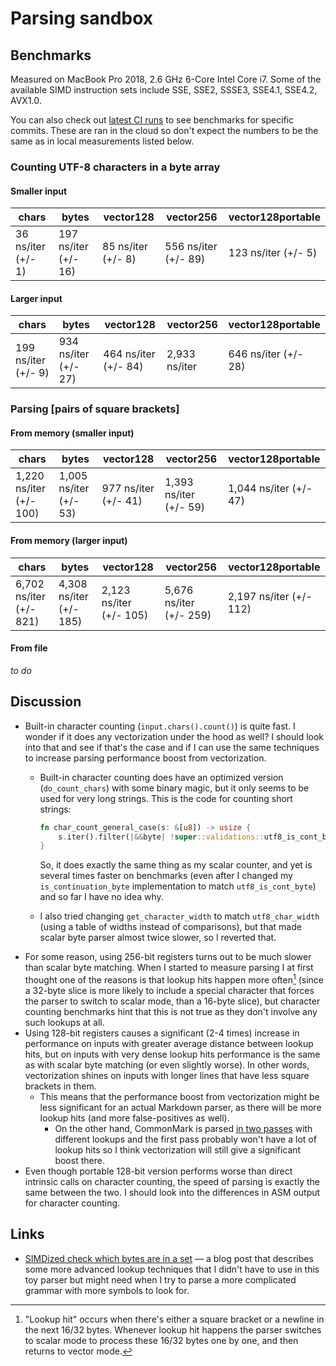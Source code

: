 # Parsing sandbox

## Benchmarks

Measured on MacBook Pro 2018, 2.6 GHz 6-Core Intel Core i7. Some of the available SIMD instruction sets include SSE, SSE2, SSSE3, SSE4.1, SSE4.2, AVX1.0.

You can also check out [latest CI runs](https://github.com/garlicbreadcleric/parsing-sandbox/actions) to see benchmarks for specific commits. These are ran in the cloud so don't expect the numbers to be the same as in local measurements listed below.

### Counting UTF-8 characters in a byte array

#### Smaller input

| chars              | bytes                | vector128          | vector256            | vector128portable   |
|--------------------|----------------------|--------------------|----------------------|---------------------|
| 36 ns/iter (+/- 1) | 197 ns/iter (+/- 16) | 85 ns/iter (+/- 8) | 556 ns/iter (+/- 89) | 123 ns/iter (+/- 5) |

#### Larger input

| chars               | bytes                | vector128            | vector256     | vector128portable    |
|---------------------|----------------------|----------------------|---------------|----------------------|
| 199 ns/iter (+/- 9) | 934 ns/iter (+/- 27) | 464 ns/iter (+/- 84) | 2,933 ns/iter | 646 ns/iter (+/- 28) |

### Parsing \[pairs of square brackets\]

#### From memory (smaller input)

| chars                   | bytes                  | vector128            | vector256              | vector128portable      |
|-------------------------|------------------------|----------------------|------------------------|------------------------|
| 1,220 ns/iter (+/- 100) | 1,005 ns/iter (+/- 53) | 977 ns/iter (+/- 41) | 1,393 ns/iter (+/- 59) | 1,044 ns/iter (+/- 47) |

#### From memory (larger input)

| chars                   | bytes                   | vector128               | vector256               | vector128portable       |
|-------------------------|-------------------------|-------------------------|-------------------------|-------------------------|
| 6,702 ns/iter (+/- 821) | 4,308 ns/iter (+/- 185) | 2,123 ns/iter (+/- 105) | 5,676 ns/iter (+/- 259) | 2,197 ns/iter (+/- 112) |

#### From file

_to do_

## Discussion

- Built-in character counting (`input.chars().count()`) is quite fast. I wonder if it does any vectorization under the hood as well? I should look into that and see if that's the case and if I can use the same techniques to increase parsing performance boost from vectorization.
  - Built-in character counting does have an optimized version (`do_count_chars`) with some binary magic, but it only seems to be used for very long strings. This is the code for counting short strings:

    ```rust
    fn char_count_general_case(s: &[u8]) -> usize {
        s.iter().filter(|&&byte| !super::validations::utf8_is_cont_byte(byte)).count()
    }
    ```

    So, it does exactly the same thing as my scalar counter, and yet is several times faster on benchmarks (even after I changed my `is_continuation_byte` implementation to match `utf8_is_cont_byte`) and so far I have no idea why.
  - I also tried changing `get_character_width` to match `utf8_char_width` (using a table of widths instead of comparisons), but that made scalar byte parser almost twice slower, so I reverted that.
- For some reason, using 256-bit registers turns out to be much slower than scalar byte matching. When I started to measure parsing I at first thought one of the reasons is that lookup hits happen more often[^lookup-hit] (since a 32-byte slice is more likely to include a special character that forces the parser to switch to scalar mode, than a 16-byte slice), but character counting benchmarks hint that this is not true as they don't involve any such lookups at all.
- Using 128-bit registers causes a significant (2-4 times) increase in performance on inputs with greater average distance between lookup hits, but on inputs with very dense lookup hits performance is the same as with scalar byte matching (or even slightly worse). In other words, vectorization shines on inputs with longer lines that have less square brackets in them.
  - This means that the performance boost from vectorization might be less significant for an actual Markdown parser, as there will be more lookup hits (and more false-positives as well).
    - On the other hand, CommonMark is parsed [in two passes](https://spec.commonmark.org/0.30/#appendix-a-parsing-strategy) with different lookups and the first pass probably won't have a lot of lookup hits so I think vectorization will still give a significant boost there.
- Even though portable 128-bit version performs worse than direct intrinsic calls on character counting, the speed of parsing is exactly the same between the two. I should look into the differences in ASM output for character counting.

## Links

- [SIMDized check which bytes are in a set](http://0x80.pl/articles/simd-byte-lookup.html) — a blog post that describes some more advanced lookup techniques that I didn't have to use in this toy parser but might need when I try to parse a more complicated grammar with more symbols to look for.

[^lookup-hit]: "Lookup hit" occurs when there's either a square bracket or a newline in the next 16/32 bytes. Whenever lookup hit happens the parser switches to scalar mode to process these 16/32 bytes one by one, and then returns to vector mode.
